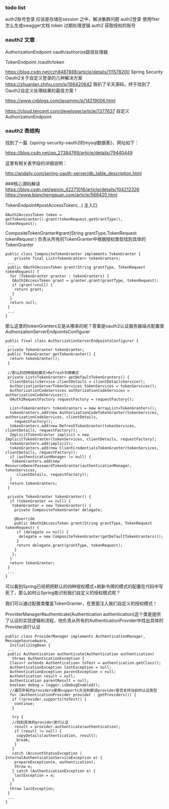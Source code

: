 ### todo list

auth2账号登录 应该是存储在session 之中，解决集群问题 
auth2登录 使用fiter 怎么生成swagger文档
token 过期处理逻辑
auth2 获取授权的账号

### oauth2 文章
AuthorizationEndpoint  oauth/authorize路径处理器

TokenEndpoint   /oauth/token

https://blog.csdn.net/czh8487888/article/details/111578200  Spring Security Oauth2关于自定义登录的几种解决方案
https://zhuanlan.zhihu.com/p/166420642  我扒了半天源码，终于找到了Oauth2自定义处理结果的最佳方案！

https://www.cnblogs.com/javammc/p/14219006.html


https://cloud.tencent.com/developer/article/1377637  自定义AuthorizationEndpoint

### oauth2 表结构
找到了一篇《spring-security-oauth2的mysql数据表》，网址如下：

https://blog.csdn.net/qq_27384769/article/details/79440449

这里有相关表字段的详细说明：

http://andaily.com/spring-oauth-server/db_table_description.html


###核心源码解读
https://blog.csdn.net/weixin_42271016/article/details/104212326
https://www.bianchengquan.com/article/566420.html

TokenEndpoint#postAccessToken(...) 主入口
```
OAuth2AccessToken token = 
getTokenGranter().grant(tokenRequest.getGrantType(), 
tokenRequest);
```


CompositeTokenGranter#grant(String grantType,TokenRequest tokenRequest ) 负责从所有的TokenGranter中根据授权类型找到具体的TokenGranter

```
public class CompositeTokenGranter implements TokenGranter {
    private final List<TokenGranter> tokenGranters;
 ...
 public OAuth2AccessToken grant(String grantType, TokenRequest tokenRequest) {
  for (TokenGranter granter : tokenGranters) {
   OAuth2AccessToken grant = granter.grant(grantType, tokenRequest);
   if (grant!=null) {
    return grant;
   }
  }
  return null;
 }
 ...
}
```


那么这里的tokenGranters又是从哪来的呢？答案是oauth2认证服务器端点配置类 AuthorizationServerEndpointsConfigurer
```
public final class AuthorizationServerEndpointsConfigurer {
 ...
 private TokenGranter tokenGranter;
 public TokenGranter getTokenGranter() {
  return tokenGranter();
 }

 //默认的四种授权模式+Refresh令牌模式
 private List<TokenGranter> getDefaultTokenGranters() {
  ClientDetailsService clientDetails = clientDetailsService();
  AuthorizationServerTokenServices tokenServices = tokenServices();
  AuthorizationCodeServices authorizationCodeServices = authorizationCodeServices();
  OAuth2RequestFactory requestFactory = requestFactory();

  List<TokenGranter> tokenGranters = new ArrayList<TokenGranter>();
  tokenGranters.add(new AuthorizationCodeTokenGranter(tokenServices, authorizationCodeServices, clientDetails,
    requestFactory));
  tokenGranters.add(new RefreshTokenGranter(tokenServices, clientDetails, requestFactory));
  ImplicitTokenGranter implicit = new ImplicitTokenGranter(tokenServices, clientDetails, requestFactory);
  tokenGranters.add(implicit);
  tokenGranters.add(new ClientCredentialsTokenGranter(tokenServices, clientDetails, requestFactory));
  if (authenticationManager != null) {
   tokenGranters.add(new ResourceOwnerPasswordTokenGranter(authenticationManager, tokenServices,
     clientDetails, requestFactory));
  }
  return tokenGranters;
 }

 private TokenGranter tokenGranter() {
  if (tokenGranter == null) {
   tokenGranter = new TokenGranter() {
    private CompositeTokenGranter delegate;

    @Override
    public OAuth2AccessToken grant(String grantType, TokenRequest tokenRequest) {
     if (delegate == null) {
      delegate = new CompositeTokenGranter(getDefaultTokenGranters());
     }
     return delegate.grant(grantType, tokenRequest);
    }
   };
  }
  return tokenGranter;
 }
 ...
}
```
可以看到Spring已经把把默认的四种授权模式+刷新令牌的模式的配置在代码中写死了，那么如何让Spring能识别我们自定义的授权模式呢？


我们可以通过配置类覆盖TokenGranter，在里面注入我们自定义的授权模式！

ProviderManager#authenticate(Authentication authentication)这个类是提供了认证的实现逻辑和流程，他负责从所有的AuthenticationProvider中找出具体的Provider进行认证

```
public class ProviderManager implements AuthenticationManager, MessageSourceAware,
  InitializingBean {
 ...
 public Authentication authenticate(Authentication authentication)
   throws AuthenticationException {
  Class<? extends Authentication> toTest = authentication.getClass();
  AuthenticationException lastException = null;
  AuthenticationException parentException = null;
  Authentication result = null;
  Authentication parentResult = null;
  boolean debug = logger.isDebugEnabled();
  //遍历所有的providers使用supports方法判断该provider是否支持当前的认证类型
  for (AuthenticationProvider provider : getProviders()) {
   if (!provider.supports(toTest)) {
    continue;
   }

   try {
   //找到具体的provider进行认证
    result = provider.authenticate(authentication);
    if (result != null) {
     copyDetails(authentication, result);
     break;
    }
   }
   catch (AccountStatusException | InternalAuthenticationServiceException e) {
    prepareException(e, authentication);
    throw e;
   } catch (AuthenticationException e) {
    lastException = e;
   }
  }
  throw lastException;
 }
 ...
}
```
